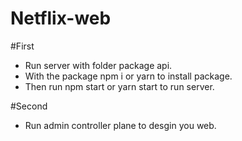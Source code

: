 # Netflix-web

#First 
- Run server with folder package api.
- With the package npm i or yarn to install package.
- Then run npm start or yarn start to run server.

#Second
- Run admin controller plane to desgin you web.
